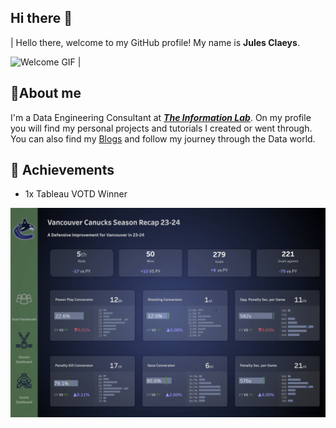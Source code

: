 ## Hi there 👋

| Hello there, welcome to my GitHub profile! My name is **Jules Claeys**.

![Welcome GIF](https://media1.tenor.com/m/Tsob5aHiS3UAAAAC/hello-there.gif) |


## 🌼About me

I'm a Data Engineering Consultant at [***The Information Lab***](https://www.thedataschool.co.uk/blog/jules-claeys/). On my profile you will find my personal projects and tutorials I created or went through. You can also find my [Blogs](https://www.thedataschool.co.uk/blog/?ds=41&author=jules-claeys) and follow my journey through the Data world.

## 🐐 Achievements

* 1x Tableau VOTD Winner

[![Vancouver Canucks Dashboard](VOTD.png)](https://public.tableau.com/app/profile/jules.claeys/viz/VancouverCanucksSeasonRecapSportsVizSunday/TeamDashboard)
